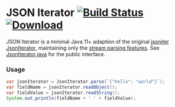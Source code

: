# JSON Iterator [![Build Status](https://travis-ci.org/comodal/json-iterator.svg?branch=master)](https://travis-ci.org/comodal/json-iterator) [ ![Download](https://api.bintray.com/packages/comodal/libraries/json-iterator/images/download.svg) ](https://bintray.com/comodal/libraries/json-iterator/_latestVersion)

JSON Iterator is a minimal Java 11+ adaption of the original [jsoniter JsonIterator](https://github.com/json-iterator/java), maintaining only the [stream parsing features](http://jsoniter.com/java-features.html#iterator-to-rescue).  See [JsonIterator.java](systems.comodal.json_iterator/src/main/java/systems/comodal/jsoniter/JsonIterator.java) for the public interface.

### Usage
```java
var jsonIterator = JsonIterator.parse(`{"hello": "world"}`);
var fieldName = jsonIterator.readObject();
var fieldValue = jsonIterator.readString();
System.out.println(fieldName + ' ' + fieldValue);
```
